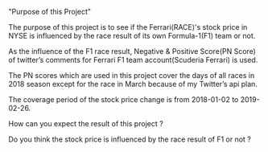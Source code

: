 "Purpose of this Project"

 The purpose of this project is to see if the Ferrari(RACE)'s stock price in NYSE is influenced by the race result of its own Formula-1(F1) team or not.

As the influence of the F1 race result, Negative & Positive Score(PN Score) of twitter’s comments for Ferrari F1 team account(Scuderia Ferrari) is used.

The PN scores which are used in this project cover the days of all races in 2018 season except for the race in March because of my Twitter’s api plan.

The coverage period of the stock price change  is from 2018-01-02 to 2019-02-26.

How can you expect the result of this project ? 

Do you think the stock price is influenced by the race result of F1 or not ? 

